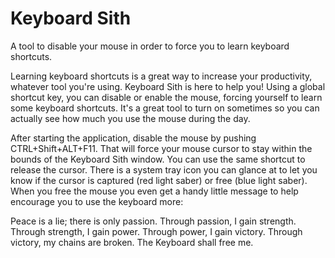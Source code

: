 Keyboard Sith
============

A tool to disable your mouse in order to force you to learn keyboard shortcuts.

Learning keyboard shortcuts is a great way to increase your productivity, whatever tool you're using. Keyboard Sith is here to help you! Using a global shortcut key, you can disable or enable the mouse, forcing yourself to learn some keyboard shortcuts. It's a great tool to turn on sometimes so you can actually see how much you use the mouse during the day. 

After starting the application, disable the mouse by pushing CTRL+Shift+ALT+F11. That will force your mouse cursor to stay within the bounds of the Keyboard Sith window. You can use the same shortcut to release the cursor. There is a system tray icon you can glance at to let you know if the cursor is captured (red light saber) or free (blue light saber). When you free the mouse you even get a handy little message to help encourage you to use the keyboard more:

Peace is a lie; there is only passion.
Through passion, I gain strength.
Through strength, I gain power.
Through power, I gain victory.
Through victory, my chains are broken.
The Keyboard shall free me.
